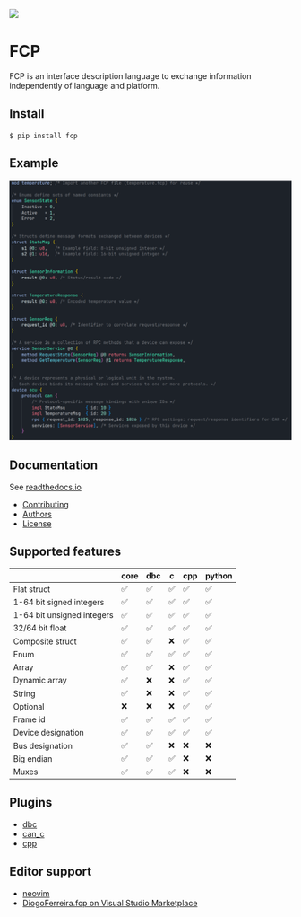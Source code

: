 ![](https://github.com/joajfreitas/fcp-core/actions/workflows/ci.yml/badge.svg)

# FCP

FCP is an interface description language to exchange information independently of language and platform.

## Install

	$ pip install fcp

## Example

![Code showcase](https://raw.githubusercontent.com/joajfreitas/fcp-core/master/assets/code_showcase.png)

## Documentation

See [readthedocs.io](https://fcp-core.readthedocs.io/en/latest/)

 * [Contributing](./CONTRIBUTING.md)
 * [Authors](./AUTHORS)
 * [License](./LICENSE)

## Supported features

|                            | core  | dbc  | c  | cpp  | python  |
|----------------------------|-------|------|----|------|---------|
| Flat struct                |   ✅  |  ✅  | ✅ |  ✅  |    ✅   |
| 1-64 bit signed integers   |   ✅  |  ✅  | ✅ |  ✅  |    ✅   |
| 1-64 bit unsigned integers |   ✅  |  ✅  | ✅ |  ✅  |    ✅   |
| 32/64 bit float            |   ✅  |  ✅  | ✅ |  ✅  |    ✅   |
| Composite struct           |   ✅  |  ✅  | ❌ |  ✅  |    ✅   |
| Enum                       |   ✅  |  ✅  | ✅ |  ✅  |    ✅   |
| Array                      |   ✅  |  ✅  | ❌ |  ✅  |    ✅   |
| Dynamic array              |   ✅  |  ❌  | ❌ |  ✅  |    ✅   |
| String                     |   ✅  |  ❌  | ❌ |  ✅  |    ✅   |
| Optional                   |   ❌  |  ❌  | ❌ |  ✅  |    ✅   |
| Frame id                   |   ✅  |  ✅  | ✅ |  ✅  |    ✅   |
| Device designation         |   ✅  |  ✅  | ✅ |  ✅  |    ✅   |
| Bus designation            |   ✅  |  ✅  | ❌ |  ❌  |    ❌   |
| Big endian                 |   ✅  |  ✅  | ✅ |  ❌  |    ❌   |
| Muxes                      |   ✅  |  ✅  | ✅ |  ❌  |    ❌   |

## Plugins

 * [dbc](https://github.com/joajfreitas/fcp-core/tree/master/plugins/fcp_dbc)
 * [can_c](https://github.com/joajfreitas/fcp-core/tree/master/plugins/fcp_can_c)
 * [cpp](https://github.com/joajfreitas/fcp-core/tree/master/plugins/fcp_cpp)

## Editor support

 * [neovim](https://github.com/joajfreitas/fcp.vim)
 * [DiogoFerreira.fcp on Visual Studio Marketplace](https://marketplace.visualstudio.com/items?itemName=DiogoFerreira.fcp)
